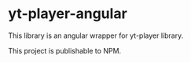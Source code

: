 # yt-player-angular

This library is an angular wrapper for yt-player library.

This project is publishable to NPM.
